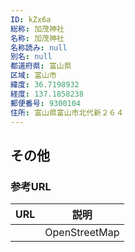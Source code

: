 ```yaml
---
ID: kZx6a
総称: 加茂神社
名称: 加茂神社
名称読み: null
別名: null
都道府県: 富山県
区域: 富山市
緯度: 36.7198932
経度: 137.1858238
郵便番号: 9300104
住所: 富山県富山市北代新２６４
---
```


## その他

### 参考URL

| URL | 説明          |
| --- | ------------- |
|     | OpenStreetMap |
